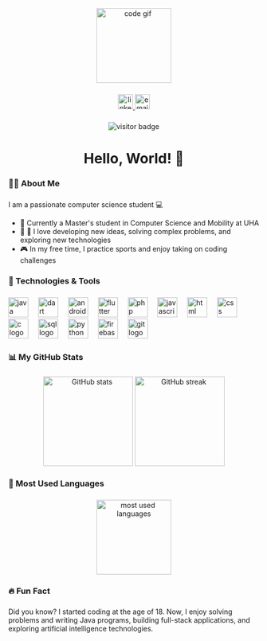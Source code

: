 <div align="center">
    <img height="150" src="https://media.giphy.com/media/QssGEmpkyEOhBCb7e1/giphy.gif" alt="code gif" />
</div>

###

<div align="center">
    <a href="https://www.linkedin.com/in/linkdin"> 
        <img src="https://img.shields.io/badge/LinkedIn-0A66C2?style=for-the-badge&logo=linkedin&logoColor=white" height="30" alt="linkedin logo" />
    </a>
    <a href="mailto:mail@gmail.com">
        <img src="https://img.shields.io/badge/Email-D14836?style=for-the-badge&logo=gmail&logoColor=white" height="30" alt="email logo" />
    </a>
</div>

###

<div align="center">
    <img src="https://visitor-badge.laobi.icu/badge?page_id=Mohandbel.Mohanbel" alt="visitor badge" />
</div>

###

<h1 align="center">Hello, World! 👋</h1>

###

<h3 align="left">👨‍💻 About Me</h3>

###

<p align="left"><p>I am a passionate computer science student 💻</p>

<ul>
  <li>🔭 Currently a Master's student in Computer Science and Mobility at UHA</li>
  <li>🌱 🧩 I love developing new ideas, solving complex problems, and exploring new technologies</li>
  <li>🎮 In my free time, I practice sports and enjoy taking on coding challenges</li>
</ul>

###

<h3 align="left">🚀 Technologies & Tools</h3>

###

<div align="left">
    <!-- Java -->
    <img src="https://cdn.jsdelivr.net/gh/devicons/devicon/icons/java/java-original.svg" height="40" alt="java logo" />
    <img width="12" />
    <!-- Dart -->
    <img src="https://cdn.jsdelivr.net/gh/devicons/devicon/icons/dart/dart-original.svg" height="40" alt="dart logo" />
    <img width="12" />
    <!-- Android Studio -->
    <img src="https://cdn.jsdelivr.net/gh/devicons/devicon/icons/androidstudio/androidstudio-original.svg" height="40" alt="android studio logo" />
    <img width="12" />
    <!-- Flutter -->
    <img src="https://cdn.jsdelivr.net/gh/devicons/devicon/icons/flutter/flutter-original.svg" height="40" alt="flutter logo" />
    <img width="12" />
    <!-- PHP -->
    <img src="https://cdn.jsdelivr.net/gh/devicons/devicon/icons/php/php-original.svg" height="40" alt="php logo" />
    <img width="12" />
    <!-- JavaScript -->
    <img src="https://cdn.jsdelivr.net/gh/devicons/devicon/icons/javascript/javascript-original.svg" height="40" alt="javascript logo" />
    <img width="12" />
    <!-- HTML -->
    <img src="https://cdn.jsdelivr.net/gh/devicons/devicon/icons/html5/html5-original.svg" height="40" alt="html logo" />
    <img width="12" />
    <!-- CSS -->
    <img src="https://cdn.jsdelivr.net/gh/devicons/devicon/icons/css3/css3-original.svg" height="40" alt="css logo" />
    <img width="12" />
    <!-- C -->
    <img src="https://cdn.jsdelivr.net/gh/devicons/devicon/icons/c/c-original.svg" height="40" alt="c logo" />
    <img width="12" />
    <!-- SQL -->
    <img src="https://cdn.jsdelivr.net/gh/devicons/devicon/icons/mysql/mysql-original.svg" height="40" alt="sql logo" />
    <img width="12" />
    <!-- Python -->
    <img src="https://cdn.jsdelivr.net/gh/devicons/devicon/icons/python/python-original.svg" height="40" alt="python logo" />
    <img width="12" />
    <!-- Firebase -->
    <img src="https://cdn.jsdelivr.net/gh/devicons/devicon/icons/firebase/firebase-plain.svg" height="40" alt="firebase logo" />
    <img width="12" />
    <!-- Git -->
    <img src="https://cdn.jsdelivr.net/gh/devicons/devicon/icons/git/git-original.svg" height="40" alt="git logo" />
    <img width="12" />

</div>

###

<h3 align="left">📊 My GitHub Stats</h3>

###

<div align="center">
    <img src="https://github-readme-stats.vercel.app/api?username=Mohanbel&show_icons=true&theme=gruvbox&hide_border=true" height="180" alt="GitHub stats" />
    <img src="https://github-readme-streak-stats.herokuapp.com?user=Mohanbel&theme=gruvbox&hide_border=true" height="180" alt="GitHub streak" />
</div>

###

<h3 align="left">🌟 Most Used Languages</h3>

###

<div align="center">
    <img src="https://github-readme-stats.vercel.app/api/top-langs/?username=Mohanbel&layout=compact&theme=gruvbox&hide_border=true" height="150" alt="most used languages" />
</div>

###

<h3 align="left">🔥 Fun Fact</h3>

###
<p align="left">Did you know? I started coding at the age of 18. Now, I enjoy solving problems and writing Java programs, building full-stack applications, and exploring artificial intelligence technologies.</p>

